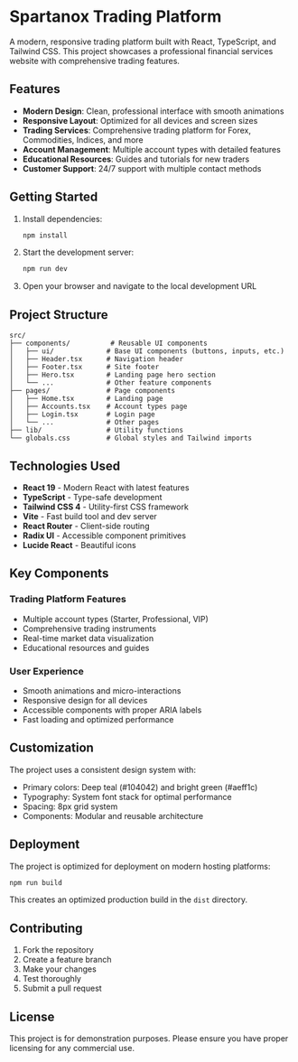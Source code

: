 # Spartanox Trading Platform

A modern, responsive trading platform built with React, TypeScript, and Tailwind CSS. This project showcases a professional financial services website with comprehensive trading features.

## Features

- **Modern Design**: Clean, professional interface with smooth animations
- **Responsive Layout**: Optimized for all devices and screen sizes
- **Trading Services**: Comprehensive trading platform for Forex, Commodities, Indices, and more
- **Account Management**: Multiple account types with detailed features
- **Educational Resources**: Guides and tutorials for new traders
- **Customer Support**: 24/7 support with multiple contact methods

## Getting Started

1. Install dependencies:
   ```bash
   npm install
   ```

2. Start the development server:
   ```bash
   npm run dev
   ```

3. Open your browser and navigate to the local development URL

## Project Structure

```
src/
├── components/          # Reusable UI components
│   ├── ui/             # Base UI components (buttons, inputs, etc.)
│   ├── Header.tsx      # Navigation header
│   ├── Footer.tsx      # Site footer
│   ├── Hero.tsx        # Landing page hero section
│   └── ...             # Other feature components
├── pages/              # Page components
│   ├── Home.tsx        # Landing page
│   ├── Accounts.tsx    # Account types page
│   ├── Login.tsx       # Login page
│   └── ...             # Other pages
├── lib/                # Utility functions
└── globals.css         # Global styles and Tailwind imports
```

## Technologies Used

- **React 19** - Modern React with latest features
- **TypeScript** - Type-safe development
- **Tailwind CSS 4** - Utility-first CSS framework
- **Vite** - Fast build tool and dev server
- **React Router** - Client-side routing
- **Radix UI** - Accessible component primitives
- **Lucide React** - Beautiful icons

## Key Components

### Trading Platform Features
- Multiple account types (Starter, Professional, VIP)
- Comprehensive trading instruments
- Real-time market data visualization
- Educational resources and guides

### User Experience
- Smooth animations and micro-interactions
- Responsive design for all devices
- Accessible components with proper ARIA labels
- Fast loading and optimized performance

## Customization

The project uses a consistent design system with:
- Primary colors: Deep teal (#104042) and bright green (#aeff1c)
- Typography: System font stack for optimal performance
- Spacing: 8px grid system
- Components: Modular and reusable architecture

## Deployment

The project is optimized for deployment on modern hosting platforms:

```bash
npm run build
```

This creates an optimized production build in the `dist` directory.

## Contributing

1. Fork the repository
2. Create a feature branch
3. Make your changes
4. Test thoroughly
5. Submit a pull request

## License

This project is for demonstration purposes. Please ensure you have proper licensing for any commercial use.